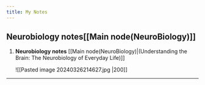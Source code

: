 ```yaml
---
title: My Notes
---
```

**Neurobiology notes**[[Main node(NeuroBiology)]]
---

1. **Neurobiology notes** [[Main node(NeuroBiology)|(Understanding the Brain: The Neurobiology of Everyday Life)]]

	![[Pasted image 20240326214627.jpg |200]]

---
